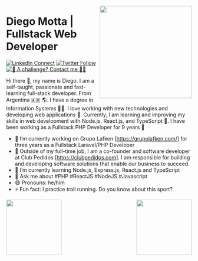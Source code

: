 
<!--
**diegomottadev/diegomottadev** is a ✨ _special_ ✨ repository because its `README.md` (this file) appears on your GitHub profile.

Here are some ideas to get you started:

- 🔭 I’m currently working on ...
- 🌱 I’m currently learning ...
- 👯 I’m looking to collaborate on ...
- 🤔 I’m looking for help with ...
- 💬 Ask me about ...
- 📫 How to reach me: ...
- 😄 Pronouns: ...
- ⚡ Fun fact: ...
-->


<a target="_blank" href="https://lakshmandev.netlify.app/"><img width="250" align="right" src="https://user-images.githubusercontent.com/58518192/87162442-bf3e8180-c2e7-11ea-9f2a-53a50306b7ce.gif"></a>

# Diego Motta | Fullstack Web Developer 

[![LinkedIn Connect](https://img.shields.io/badge/%20-Connect-black?color=14171A&labelColor=212121&logo=linkedin&logoColor=ffcc80)](https://www.linkedin.com/in/diegoivanmotta/)
[![Twitter Follow](https://img.shields.io/twitter/url?style=social&url=https%3A%2F%2Ftwitter.com%2Fdiegomottadev)](https://www.twitter.com/diegomottadev/)
[![🚀 A challenge? Contact me 👨‍💻](https://img.shields.io/badge/🚀%20A%20challenge%3F%20Contact%20me%20%F0%9F%91%A8%E2%80%8D%F0%9F%92%BB-blue?logo=google-forms&logoColor=white)](https://docs.google.com/forms/d/1fv3ikXJz9HDjEzX0c5KW1SkoLyyY1nrbB4Ma5IQ5vMo/edit)

Hi there 👋, my name is Diego. I am a self-taught, passionate and fast-learning full-stack developer. From Argentina 🇦🇷 🌎. I have a degree in Information Systems 👨‍🎓. I love working with new technologies and developing web applications 🔭. Currently, I am learning and improving my skills in web development with Node.js, React.js, and TypeScript 🌱. I have been working as a Fullstack PHP Developer for 9 years 🚀

- 🔭 I’m currently working on Grupo Lafken [https://grupolafken.com/] for three years as a Fullstack Laravel/PHP Developer 
- 🚀 Outside of my full-time job, I am a co-founder and software developer at Club Pedidos [https://clubpedidos.com]. I am responsible for building and          developing software solutions that enable our business to succeed.
- 🌱 I’m currently learning Node.js, Express.js, React.js and TypeScript
- 💬 Ask me about #PHP #ReactJS #NodeJS #Javascript
- 😄 Pronouns: he/him
- ⚡ Fun fact: I practice trail running. Do you know about this sport?

<!--Estadísticas de GitHub-->
<div style="display: flex; justify-content: space-between;">
    <img src="https://github-readme-stats.vercel.app/api/?username=diegomottadev&show_icons=true&title_color=#454441&icon_color=79ff97&text_color=#454441&bg_color=#dedcd7" height="150" />
    <img src="https://github-readme-stats.vercel.app/api/top-langs/?username=diegomottadev&layout=compact" height="150" />
</div>

